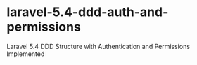 # laravel-5.4-ddd-auth-and-permissions
Laravel 5.4 DDD Structure with Authentication and Permissions Implemented
